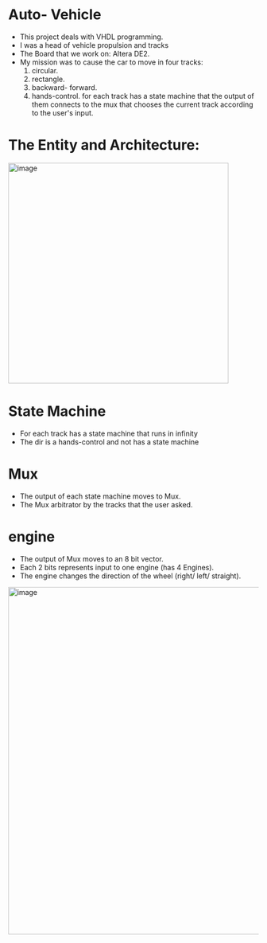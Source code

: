 # Auto- Vehicle

-  This project deals with VHDL programming.
-   I was a head of vehicle propulsion and tracks
-   The Board that we work on: Altera DE2.
-   My mission was to cause the car to move in four tracks:
    1. circular.
    2. rectangle.
    3. backward- forward.
    4. hands-control.
    for each track has a state machine that the output of them connects to the mux that chooses the current track according to the user's input.

# The Entity and Architecture:

<img width="443" alt="image" src="https://github.com/IlaiGamzu/VHDL--Vehicle/assets/135164356/85e864da-dc05-4483-9aed-5c980c80782a">


# State Machine

- For each track has a state machine that runs in infinity
- The dir is a hands-control and not has a state machine

# Mux
- The output of each state machine moves to Mux.
- The Mux arbitrator by the tracks that the user asked.

#  engine 
- The output of Mux moves to an 8 bit vector.
- Each 2 bits represents input to one engine (has 4 Engines).
- The engine changes the direction of the wheel (right/ left/ straight).
  
<img width="698" alt="image" src="https://github.com/IlaiGamzu/VHDL--Vehicle/assets/135164356/297eac76-dbfe-4f59-8c71-a73b0c0e345b">




